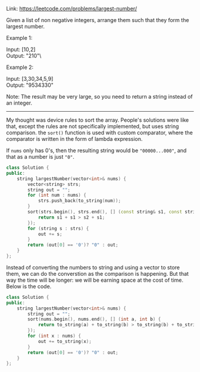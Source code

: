 Link: https://leetcode.com/problems/largest-number/

Given a list of non negative integers, arrange them such that they form the largest number.

Example 1:

Input: [10,2]\
Output: "210"\

Example 2:

Input: [3,30,34,5,9]\
Output: "9534330"

Note: The result may be very large, so you need to return a string instead of an integer.

---
My thought was device rules to sort the array. People's solutions were like that, except the rules
are not specifically implemented, but uses string comparison. the `sort()` function is used with custom
comparator, where the comparator is written in the form of lambda expression. 

If `nums` only has 0's, then the resulting string would be `"00000...000"`, and that as a number is just `"0"`.

```cpp
class Solution {
public:
    string largestNumber(vector<int>& nums) {
        vector<string> strs;
        string out = "";
        for (int num : nums) {
            strs.push_back(to_string(num));
        }     
        sort(strs.begin(), strs.end(), [] (const string& s1, const string & s1) {
            return s1 + s1 > s2 + s1;
        });
        for (string s : strs) {
            out += s;
        }
        return (out[0] == '0')? "0" : out; 
    }
};
```
Instead of converting the numbers to string and using a vector to store them, we can do the converstion
as the comparison is happening. But that way the time will be longer: we will be earning space at the cost of time. Below is the code. 
```cpp
class Solution {
public:
    string largestNumber(vector<int>& nums) {
        string out = "";
        sort(nums.begin(), nums.end(), [] (int a, int b) {
            return to_string(a) + to_string(b) > to_string(b) + to_string(a);
        });
        for (int x : nums) {
            out += to_string(x);
        }
        return (out[0] == '0')? "0" : out; 
    }
};
```